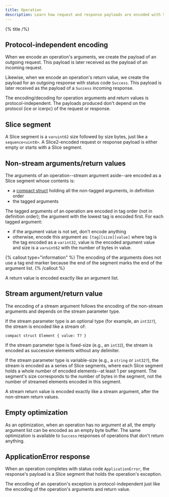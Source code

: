 ```yaml
---
title: Operation
description: Learn how request and response payloads are encoded with Slice.
---
```


{% title /%}

## Protocol-independent encoding

When we encode an operation's arguments, we create the payload of an outgoing request. This payload is later received
as the payload of an incoming request.

Likewise, when we encode an operation's return value, we create the payload for an outgoing response with status code
`Success`. This payload is later received as the payload of a `Success` incoming response.

The encoding/decoding for operation arguments and return values is protocol-independent. The payloads produced don't
depend on the protocol (ice or icerpc) of the request or response.

## Slice segment

A Slice segment is a `varuint62` size followed by size bytes, just like a `sequence<uint8>`. A Slice2-encoded request or
response payload is either empty or starts with a Slice segment.

## Non-stream arguments/return values

The arguments of an operation--stream argument aside--are encoded as a Slice segment whose contents is:
- a [compact struct](struct#compact-struct) holding all the non-tagged arguments, in definition order
- the tagged arguments

The tagged arguments of an operation are encoded in tag order (not in definition order); the argument with the lowest
tag is encoded first. For each tagged argument:
- if the argument value is not set, don't encode anything
- otherwise, encode this argument as: `[tag][size][value]` where tag is the tag encoded as a `varint32`, value is the
encoded argument value and size is a `varuint62` with the number of bytes in value.

{% callout type="information" %}
The encoding of the arguments does not use a tag end marker because the end of the segment marks the end of the
argument list.
{% /callout %}

A return value is encoded exactly like an argument list.

## Stream argument/return value

The encoding of a stream argument follows the encoding of the non-stream arguments and depends on the stream parameter
type.

If the stream parameter type is an optional type (for example, an `int32?`), the stream is encoded like a stream of:
```slice
compact struct Element { value: T? }
```

If the stream parameter type is fixed-size (e.g., an `int32`), the stream is encoded as successive elements without any
delimiter.

If the stream parameter type is variable-size (e.g., a `string` or `int32?`), the stream is encoded as a series of Slice
segments, where each Slice segment holds a whole number of encoded elements--at least 1 per segment. The segment's size
corresponds to the number of bytes in the segment, not the number of streamed elements encoded in this segment.

A stream return value is encoded exactly like a stream argument, after the non-stream return values.

## Empty optimization

As an optimization, when an operation has no argument at all, the empty argument list can be encoded as an empty byte
buffer. The same optimization is available to `Success` responses of operations that don't return anything.

## ApplicationError response

When an operation completes with status code `ApplicationError`, the response's payload is a Slice segment that holds
the operation's exception.

The encoding of an operation's exception is protocol-independent just like the encoding of the operation's arguments
and return value.
